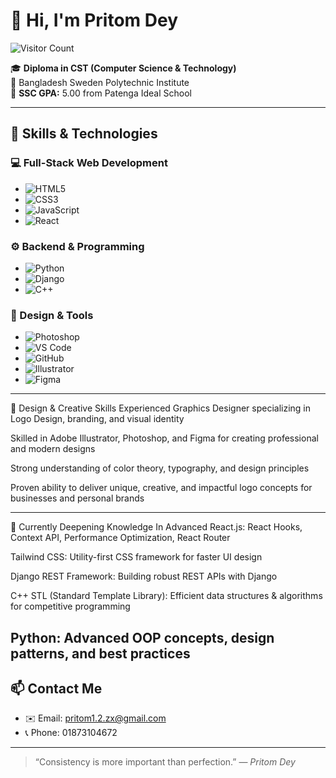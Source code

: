 # 👋 Hi, I'm Pritom Dey

![Visitor Count](https://visitor-counter.vercel.app/count?label=Profile%20Views&color=orange)



🎓 **Diploma in CST (Computer Science & Technology)**  
🏫 Bangladesh Sweden Polytechnic Institute  
🎯 **SSC GPA:** 5.00 from Patenga Ideal School

---

## 🚀 Skills & Technologies

### 💻 Full-Stack Web Development
- ![HTML5](https://img.shields.io/badge/HTML5-E34F26?style=for-the-badge&logo=html5&logoColor=white)
- ![CSS3](https://img.shields.io/badge/CSS3-1572B6?style=for-the-badge&logo=css3&logoColor=white)
- ![JavaScript](https://img.shields.io/badge/JavaScript-F7DF1E?style=for-the-badge&logo=javascript&logoColor=black)
- ![React](https://img.shields.io/badge/React-61DAFB?style=for-the-badge&logo=react&logoColor=black)

### ⚙️ Backend & Programming
- ![Python](https://img.shields.io/badge/Python-3776AB?style=for-the-badge&logo=python&logoColor=white)
- ![Django](https://img.shields.io/badge/Django-092E20?style=for-the-badge&logo=django&logoColor=white)
- ![C++](https://img.shields.io/badge/C++-00599C?style=for-the-badge&logo=c%2B%2B&logoColor=white)

### 🎨 Design & Tools
- ![Photoshop](https://img.shields.io/badge/Photoshop-31A8FF?style=for-the-badge&logo=adobephotoshop&logoColor=white)
- ![VS Code](https://img.shields.io/badge/VS%20Code-007ACC?style=for-the-badge&logo=visual-studio-code&logoColor=white)
- ![GitHub](https://img.shields.io/badge/GitHub-181717?style=for-the-badge&logo=github&logoColor=white)
- ![Illustrator](https://img.shields.io/badge/Illustrator-FF9A00?style=for-the-badge&logo=adobeillustrator&logoColor=white)
- ![Figma](https://img.shields.io/badge/Figma-F24E1E?style=for-the-badge&logo=figma&logoColor=white)



---
🎨 Design & Creative Skills
Experienced Graphics Designer specializing in Logo Design, branding, and visual identity

Skilled in Adobe Illustrator, Photoshop, and Figma for creating professional and modern designs

Strong understanding of color theory, typography, and design principles

Proven ability to deliver unique, creative, and impactful logo concepts for businesses and personal brands

---




🌱 Currently Deepening Knowledge In
Advanced React.js: React Hooks, Context API, Performance Optimization, React Router

Tailwind CSS: Utility-first CSS framework for faster UI design

Django REST Framework: Building robust REST APIs with Django

C++ STL (Standard Template Library): Efficient data structures & algorithms for competitive programming

Python: Advanced OOP concepts, design patterns, and best practices
---

## 📫 Contact Me

- ✉️ Email: pritom1.2.zx@gmail.com
- 📞 Phone: 01873104672


---

> “Consistency is more important than perfection.” — *Pritom Dey*

